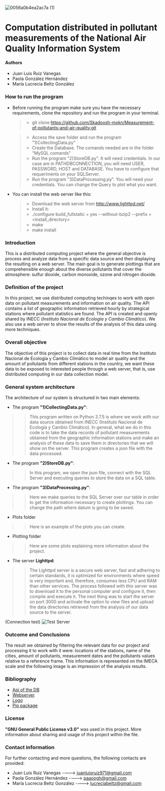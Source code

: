 ![0056a0b4ea2ac7a (1)](https://user-images.githubusercontent.com/38228291/76676594-6bd05700-65c5-11ea-8fc0-7490022b1886.jpg)

# Computation distributed in pollutant measurements of the National Air Quality Information System
#### Authors
- Juan Luis Ruiz Vanegas
- Paola González Hernández
- María Lucrecia Beltz González

### How to run the program
- Before running the program make sure you have the necessary requirements, clone the repository and run the program in your terminal.

   >- git clone https://github.com/Skadoosh-mxkn/Measurement-of-pollutants-and-air-quality.git
   
   >- Access the save folder and run the program "1)CollectingData.py"
   >- Create the Database. The comands needed are in the folder "MySQL comands"
   >- Run the program "2)StoreDB.py". It will need credentials. In our case are in PATHDBCONNECTION, you will need USER, PASSWORD, HOST and DATABASE. You have to configure that requeriments on your SQLServer.
   >- Run the program "3)DataProcessing.py". You will need your credentials. You can change the Query to plot what you want.
   
- You can install the web server like this:
   >- Download the web server from http://www.lighttpd.net/
   >- Install it:
   >- ./configure build_fullstatic = yes --without-bzip2 --prefix = <install_directory>
   >- make
   >- make install 
   
### Introduction

This is a distributed computing project where the general objective is process and analyze data from a specific data source and then displaying the resulting on a web server. The main goal is to generate plottings that are comprehensible enough about the diverse pollutants that cover the atmosphere: sulfur dioxide, carbon monoxide, ozone and nitrogen dioxide. 

### Definition of the project 

In this project, we use distributed computing techinqes to work with open data on pollutant measurements and information on air quality. The API contains a list of geographic information retrieved hourly by strategical stations where pollutant statistics are found. The API is created and openly shared by INECC (*Instituto Nacional de Ecología y Cambio Climático*). We also use a web server to show the results of the analysis of this data using more techniques.

### Overall objective

The objective of this project is to collect data in real time from the Instituto Nacional de Ecología y Cambio Climático to model air quality and the amount of pollutants from different stations in the country, we want these data to be exposed to interested people through a web server, that is, use distributed computing in our data collection model.

### General system architecture
The architecture of our system is structured in two main elements:

 - The program **"1)CollectingData.py"**:
>> This program written on Python 3.7.5 is where we work with our data source obtained from INECC (Instituto Nacional de Ecología y Cambio Climático). In general, what we do in this code is to take the data records of pollutant measurements obtained from the geographic information stations and make an analysis of these data to save them in directories that we will show on the server. This program creates a json file with the data processed.
 - The program **"2)StoreDB.py"**:
>> In this program, we open the json file, connect with the SQL Server and executing queries to store the data on a SQL table.
- The program **"3)DataProcessing.py"**:
>> Here we make queries to the SQL Server over our table in order to get the information necessary to create plottings. You can change the path where datum is going to be saved.
- Plots folder
>>Here is an example of the plots you can create.

- Plotting folder
>> Here are some plots explaining more information about the project.

- The server **Lighttpd**:
>> The Lighttpd server is a secure web server, fast and adhering to certain standards, it is optimized for environments where speed is very important and, therefore, consumes less CPU and RAM than other services. The process followed with this server was to download it to the personal computer and configure it, then compile and execute it. The next thing was to start the server on port 3000 and activate the option to view files and upload the data directories retrieved from the analysis of our data source to the server.

(Connection test)
![Test Server](https://user-images.githubusercontent.com/38228291/76675975-6f60df80-65bf-11ea-846b-b1f3e46452c8.png)

### Outcome and Conclusions

The result we obtained by filtering the relevant data for our project and processing it to work with it were: locations of the stations, name of the cities, amount of pollutants, measurement dates and the pollutants values relative to a reference frame. This information is represented on the IMECA scale and the following image is an impression of the analysis results.


### Bibliography
- [Api of the DB](https://datos.gob.mx/busca/dataset/mediciones-de-contaminantes-del-sistema-nacional-de-informacion-de-la-calidad-del-aire)
- [Webserver](http://www.lighttpd.net/)
- [Logo](https://www.redbubble.com/es/shop/yin+yang+del+drag%C3%B3n+stickers)
- [Pip package](https://pypi.org/project/pip/)

### License

 **"GNU General Public License v3.0"** was used in this project. More information about sharing and usage of this project within the file.

### Contact information

For further contacting and more questions, the following contacts are provided:

- Juan Luis Ruiz Vanegas ----> juanluisruiz971@gmail.com
- Paola González Hernández ----> paaoogh@gmail.com
- María Lucrecia Beltz González ----> lucreciabeltz@gmail.com

